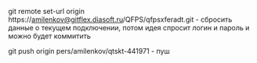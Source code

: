    git remote set-url origin https://amilenkov@gitflex.diasoft.ru/QFPS/qfpsxferadt.git - сбросить данные о текущем подключении, потом идея спросит логин и пароль и можно будет коммитить

git push origin pers/amilenkov/qtskt-441971 - пуш
